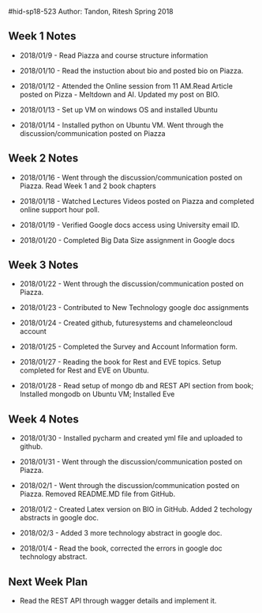 #hid-sp18-523
Author: Tandon, Ritesh
Spring 2018

## Week 1 Notes


* 2018/01/9 - Read Piazza and course structure information

* 2018/01/10 - Read the instuction about bio and posted bio on Piazza.

* 2018/01/12 - Attended the Online session from 11 AM.Read Article posted on Pizza - Meltdown and AI. Updated my post on BIO.

* 2018/01/13 - Set up VM on windows OS and installed Ubuntu

* 2018/01/14 - Installed python on Ubuntu VM. Went through the discussion/communication posted on Piazza


## Week 2 Notes

* 2018/01/16 - Went through the discussion/communication posted on Piazza. Read Week 1 and 2 book chapters

* 2018/01/18 - Watched Lectures Videos posted on Piazza and completed online support hour poll.

* 2018/01/19 - Verified Google docs access using University email ID.

* 2018/01/20 - Completed Big Data Size assignment in Google docs


## Week 3 Notes

* 2018/01/22 -  Went through the discussion/communication posted on Piazza. 

* 2018/01/23 - Contributed to New Technology google doc assignments

* 2018/01/24 - Created github, futuresystems and chameleoncloud account

* 2018/01/25 - Completed the Survey and Account Information form.

* 2018/01/27 - Reading the book for Rest and EVE topics. Setup completed for Rest and EVE on Ubuntu.

* 2018/01/28 - Read setup of mongo db and REST API section from book; Installed mongodb on Ubuntu VM; Installed Eve


## Week 4 Notes


* 2018/01/30 - Installed pycharm and created yml file and uploaded to github.

* 2018/01/31 - Went through the discussion/communication posted on Piazza. 

* 2018/02/1 -  Went through the discussion/communication posted on Piazza. Removed README.MD file from GitHub.

* 2018/01/2 - Created Latex version on BIO in GitHub. Added 2 techology abstracts in google doc. 

* 2018/02/3 - Added 3 more technology abstract in google doc.

* 2018/01/4 - Read the book, corrected the errors in google doc technology abstract.


## Next Week Plan
* Read the REST API through wagger details and implement it.